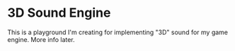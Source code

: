 # 3D Sound Engine
This is a playground I'm creating for implementing "3D" sound for my game engine.
More info later.